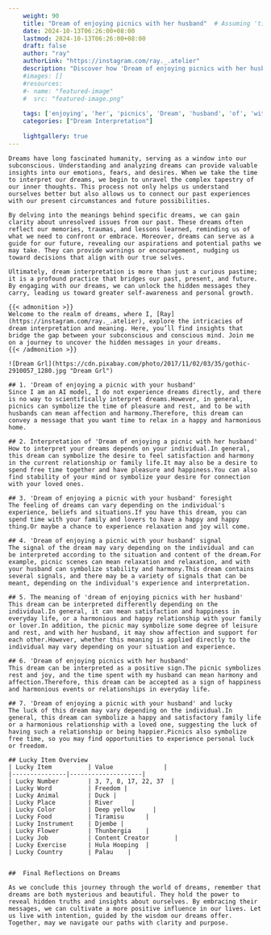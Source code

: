 ```yaml
---
    weight: 90
    title: "Dream of enjoying picnics with her husband"  # Assuming 'title' column exists
    date: 2024-10-13T06:26:00+08:00
    lastmod: 2024-10-13T06:26:00+08:00
    draft: false
    author: "ray"
    authorLink: "https://instagram.com/ray._.atelier"
    description: "Discover how 'Dream of enjoying picnics with her husband' can interpret your future and uncover its significant meanings in your life."
    #images: []
    #resources:
    #- name: "featured-image"
    #  src: "featured-image.png"
    
    tags: ['enjoying', 'her', 'picnics', 'Dream', 'husband', 'of', 'with']
    categories: ["Dream Interpretation"]
    
    lightgallery: true
---
```

    
    Dreams have long fascinated humanity, serving as a window into our subconscious. Understanding and analyzing dreams can provide valuable insights into our emotions, fears, and desires. When we take the time to interpret our dreams, we begin to unravel the complex tapestry of our inner thoughts. This process not only helps us understand ourselves better but also allows us to connect our past experiences with our present circumstances and future possibilities.
    
    By delving into the meanings behind specific dreams, we can gain clarity about unresolved issues from our past. These dreams often reflect our memories, traumas, and lessons learned, reminding us of what we need to confront or embrace. Moreover, dreams can serve as a guide for our future, revealing our aspirations and potential paths we may take. They can provide warnings or encouragement, nudging us toward decisions that align with our true selves.
    
    Ultimately, dream interpretation is more than just a curious pastime; it is a profound practice that bridges our past, present, and future. By engaging with our dreams, we can unlock the hidden messages they carry, leading us toward greater self-awareness and personal growth.
    
    {{< admonition >}}
    Welcome to the realm of dreams, where I, [Ray](https://instagram.com/ray._.atelier), explore the intricacies of dream interpretation and meaning. Here, you’ll find insights that bridge the gap between your subconscious and conscious mind. Join me on a journey to uncover the hidden messages in your dreams.
    {{< /admonition >}}
    
    ![Dream Grl](https://cdn.pixabay.com/photo/2017/11/02/03/35/gothic-2910057_1280.jpg "Dream Grl")
    
    ## 1. 'Dream of enjoying a picnic with your husband'
    Since I am an AI model, I do not experience dreams directly, and there is no way to scientifically interpret dreams.However, in general, picnics can symbolize the time of pleasure and rest, and to be with husbands can mean affection and harmony.Therefore, this dream can convey a message that you want time to relax in a happy and harmonious home.
    
    ## 2. Interpretation of 'Dream of enjoying a picnic with her husband'
    How to interpret your dreams depends on your individual.In general, this dream can symbolize the desire to feel satisfaction and harmony in the current relationship or family life.It may also be a desire to spend free time together and have pleasure and happiness.You can also find stability of your mind or symbolize your desire for connection with your loved ones.
    
    ## 3. 'Dream of enjoying a picnic with your husband' foresight
    The feeling of dreams can vary depending on the individual's experience, beliefs and situations.If you have this dream, you can spend time with your family and lovers to have a happy and happy thing.Or maybe a chance to experience relaxation and joy will come.
    
    ## 4. 'Dream of enjoying a picnic with your husband' signal
    The signal of the dream may vary depending on the individual and can be interpreted according to the situation and content of the dream.For example, picnic scenes can mean relaxation and relaxation, and with your husband can symbolize stability and harmony.This dream contains several signals, and there may be a variety of signals that can be meant, depending on the individual's experience and interpretation.
    
    ## 5. The meaning of 'dream of enjoying picnics with her husband'
    This dream can be interpreted differently depending on the individual.In general, it can mean satisfaction and happiness in everyday life, or a harmonious and happy relationship with your family or lover.In addition, the picnic may symbolize some degree of leisure and rest, and with her husband, it may show affection and support for each other.However, whether this meaning is applied directly to the individual may vary depending on your situation and experience.
    
    ## 6. 'Dream of enjoying picnics with her husband'
    This dream can be interpreted as a positive sign.The picnic symbolizes rest and joy, and the time spent with my husband can mean harmony and affection.Therefore, this dream can be accepted as a sign of happiness and harmonious events or relationships in everyday life.
    
    ## 7. 'Dream of enjoying a picnic with your husband' and lucky
    The luck of this dream may vary depending on the individual.In general, this dream can symbolize a happy and satisfactory family life or a harmonious relationship with a loved one, suggesting the luck of having such a relationship or being happier.Picnics also symbolize free time, so you may find opportunities to experience personal luck or freedom.
    
    ## Lucky Item Overview
    | Lucky Item          | Value              |
    |---------------|--------------------|
    | Lucky Number        | 3, 7, 8, 17, 22, 37  |
    | Lucky Word          | Freedom |
    | Lucky Animal        | Duck |
    | Lucky Place         | River     |
    | Lucky Color         | Deep yellow     |
    | Lucky Food          | Tiramisu      |
    | Lucky Instrument    | Djembe |
    | Lucky Flower        | Thunbergia    |
    | Lucky Job           | Content Creator       |
    | Lucky Exercise      | Hula Hooping  |
    | Lucky Country       | Palau    |
    
    
    ##  Final Reflections on Dreams
    
    As we conclude this journey through the world of dreams, remember that dreams are both mysterious and beautiful. They hold the power to reveal hidden truths and insights about ourselves. By embracing their messages, we can cultivate a more positive influence in our lives. Let us live with intention, guided by the wisdom our dreams offer. Together, may we navigate our paths with clarity and purpose.
    